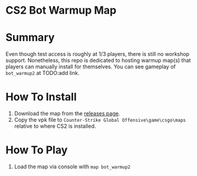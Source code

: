 # CS2 Bot Warmup Map

# Summary
Even though test access is roughly at 1/3 players, there is still no workshop support. Nonetheless, this repo is dedicated to hosting warmup map(s) that players can manually install for themselves. You can see gameplay of `bot_warmup2` at TODO:add link.

# How To Install

1. Download the map from the [releases page](https://github.com/matth2k/bot_warmup/releases).
2. Copy the vpk file to `Counter-Strike Global Offensive\game\csgo\maps` relative to where CS2 is installed.

# How To Play
1. Load the map via console with `map bot_warmup2`
